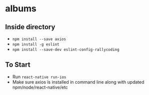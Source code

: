 # albums

## Inside directory
- ```npm install --save axios```
- ```npm install -g eslint```
- ```npm install --save-dev eslint-config-rallycoding```


## To Start
- Run ```react-native run-ios```
- Make sure axios is installed in command line along with updated npm/node/react-native/etc